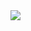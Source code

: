 

<a href="mailto:alonamdeit@gmail.com">
  <img align="center"  src="https://api.xecades.xyz/api?img=1&bg=255%2C255%2C255%2C1&color=0%2C0%2C0%2C1&email=alonamdeit%40gmail.com&quote=点击图片联系我！" />
</a>



